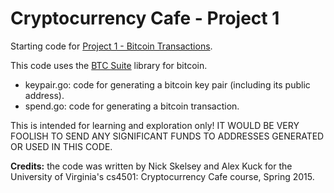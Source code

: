 # Cryptocurrency Cafe - Project 1

Starting code for [Project 1 - Bitcoin Transactions](http://bitcoin-class.org/pages/project1.html).

This code uses the [BTC Suite](https://github.com/btcsuite) library for
bitcoin.

- keypair.go: code for generating a bitcoin key pair (including its public address).
- spend.go: code for generating a bitcoin transaction.

This is intended for learning and exploration only!  IT WOULD BE VERY
FOOLISH TO SEND ANY SIGNIFICANT FUNDS TO ADDRESSES GENERATED OR USED IN
THIS CODE.

**Credits:** the code was written by Nick Skelsey and Alex Kuck for the
University of Virginia's cs4501: Cryptocurrency Cafe course, Spring
2015.
